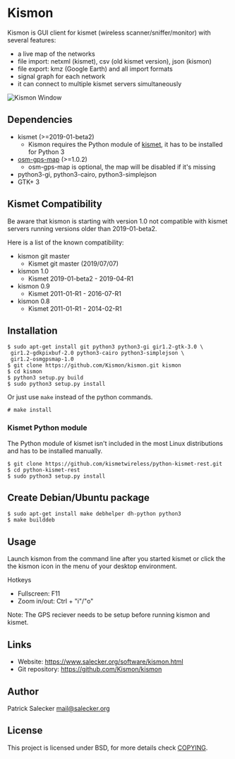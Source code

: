 # Kismon

Kismon is GUI client for kismet (wireless scanner/sniffer/monitor) with several features:
* a live map of the networks
* file import: netxml (kismet), csv (old kismet version), json (kismon)
* file export: kmz (Google Earth) and all import formats
* signal graph for each network
* it can connect to multiple kismet servers simultaneously

![Kismon Window](https:/files.salecker.org/kismon/images/0.8/kismon_window.png)

## Dependencies

* kismet (>=2019-01-beta2)
  * Kismon requires the Python module of [kismet](https://github.com/kismetwireless/kismet), it has to be installed for Python 3
* [osm-gps-map](https://github.com/nzjrs/osm-gps-map) (>=1.0.2)
  * osm-gps-map is optional, the map will be disabled if it's missing
* python3-gi, python3-cairo, python3-simplejson
* GTK+ 3

## Kismet Compatibility

Be aware that kismon is starting with version 1.0 not compatible with kismet servers running versions older than 2019-01-beta2.

Here is a list of the known compatibility:

* kismon git master
  * Kismet git master (2019/07/07)
* kismon 1.0
  * Kismet 2019-01-beta2 - 2019-04-R1
* kismon 0.9
  * Kismet 2011-01-R1 - 2016-07-R1
* kismon 0.8
  * Kismet 2011-01-R1 - 2014-02-R1

## Installation

```
$ sudo apt-get install git python3 python3-gi gir1.2-gtk-3.0 \
 gir1.2-gdkpixbuf-2.0 python3-cairo python3-simplejson \
 gir1.2-osmgpsmap-1.0
$ git clone https://github.com/Kismon/kismon.git kismon
$ cd kismon
$ python3 setup.py build
$ sudo python3 setup.py install
```

Or just use `make` instead of the python commands.
```
# make install
```

### Kismet Python module

The Python module of kismet isn't included in the most Linux distributions and has to be installed manually.

```
$ git clone https://github.com/kismetwireless/python-kismet-rest.git
$ cd python-kismet-rest
$ sudo python3 setup.py install
```

## Create Debian/Ubuntu package

```
$ sudo apt-get install make debhelper dh-python python3
$ make builddeb
```

## Usage
Launch kismon from the command line after you started kismet or click the the kismon icon in the menu of your desktop environment.

Hotkeys
* Fullscreen:  F11
* Zoom in/out: Ctrl + "i"/"o"

Note: The GPS reciever needs to be setup before running kismon and kismet.

## Links

* Website:         https://www.salecker.org/software/kismon.html
* Git repository:  https://github.com/Kismon/kismon

## Author
Patrick Salecker <mail@salecker.org>

## License
This project is licensed under BSD, for more details check [COPYING](COPYING).
